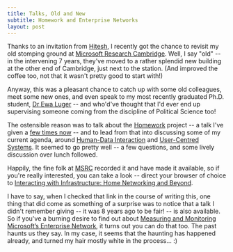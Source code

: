 ```yaml
---
title: Talks, Old and New
subtitle: Homework and Enterprise Networks
layout: post
---
```


Thanks to an invitation from [Hitesh][], I recently got the chance to revisit my
old stomping ground at [Microsoft Research Cambridge][msrc]. Well, I say "old"
-- in the intervening 7 years, they've moved to a rather splendid new building
at the other end of Cambridge, just next to the station. (And improved the
coffee too, not that it wasn't pretty good to start with!)

Anyway, this was a pleasant chance to catch up with some old colleagues, meet
some new ones, and even speak to my most recently graduated Ph.D. student,
[Dr Ewa Luger][ewa] -- and who'd've thought that I'd ever end up supervising
someone coming from the discipline of Political Science too!

The ostensible reason was to talk about the [Homework][] project -- a talk I've
given a [few times now][stanford] -- and to lead from that into discussing some
of my current agenda, around [Human-Data Interaction][hdi] and
[User-Centred Systems][research]. It seemed to go pretty well -- a few
questions, and some lively discussion over lunch followed.

Happily, the fine folk at [MSRC][] recorded it and have made it available, so if
you're really interested, you can take a look -- direct your browser of choice to [Interacting with Infrastructure: Home Networking and Beyond](http://research.microsoft.com/apps/video/default.aspx?id=238157).

I have to say, when I checked that link in the course of writing this, one thing
that did come as something of a surprise was to notice that a talk I didn't
remember giving -- it was 8 years ago to be fair! -- is also available. So if
you've a burning desire to find out about
[Measuring and Monitoring Microsoft’s Enterprise Network](http://research.microsoft.com/apps/video/default.aspx?id=104278),
it turns out you can do that too. The past haunts us they say. In my case, it
seems that the haunting has happened already, and turned my hair mostly white in
the process... :)

[hdi]: http://hdiresearch.org/
[homework]: http://homenetworks.ac.uk/
[stanford]: https://www.youtube.com/watch?v=AdtVSrazVaQ
[research]: http://mort.io/research/
[ewa]: http://research.microsoft.com/en-us/people/a-ewluge/
[hitesh]: http://research.microsoft.com/en-us/um/people/hiballan/
[msrc]: http://research.microsoft.com/en-us/labs/cambridge/
